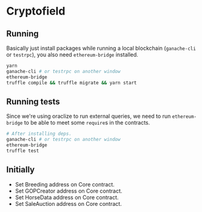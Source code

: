 # Cryptofield

## Running
Basically just install packages while running a local blockchain (`ganache-cli` or `testrpc`), you also need `ethereum-bridge` installed.

```sh
yarn
ganache-cli # or testrpc on another window
ethereum-bridge
truffle compile && truffle migrate && yarn start
```

## Running tests
Since we're using oraclize to run external queries, we need to run `ethereum-bridge` to be able to meet some `require`s in the contracts.

```sh
# After installing deps.
ganache-cli # or testrpc on another window
ethereum-bridge
truffle test
```

## Initially
* Set Breeding address on Core contract.
* Set GOPCreator address on Core contract.
* Set HorseData address on Core contract.
* Set SaleAuction address on Core contract.